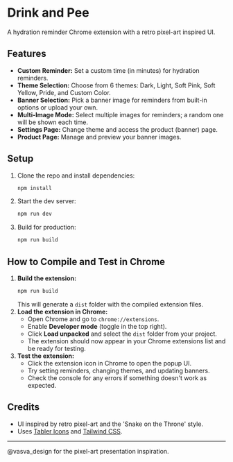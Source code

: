 # Drink and Pee

A hydration reminder Chrome extension with a retro pixel-art inspired UI.

## Features

- **Custom Reminder:** Set a custom time (in minutes) for hydration reminders.
- **Theme Selection:** Choose from 6 themes: Dark, Light, Soft Pink, Soft Yellow, Pride, and Custom Color.
- **Banner Selection:** Pick a banner image for reminders from built-in options or upload your own.
- **Multi-Image Mode:** Select multiple images for reminders; a random one will be shown each time.
- **Settings Page:** Change theme and access the product (banner) page.
- **Product Page:** Manage and preview your banner images.

## Setup

1. Clone the repo and install dependencies:
   ```sh
   npm install
   ```
2. Start the dev server:
   ```sh
   npm run dev
   ```
3. Build for production:
   ```sh
   npm run build
   ```

## How to Compile and Test in Chrome

1. **Build the extension:**
   ```sh
   npm run build
   ```
   This will generate a `dist` folder with the compiled extension files.
2. **Load the extension in Chrome:**
   - Open Chrome and go to `chrome://extensions`.
   - Enable **Developer mode** (toggle in the top right).
   - Click **Load unpacked** and select the `dist` folder from your project.
   - The extension should now appear in your Chrome extensions list and be ready for testing.
3. **Test the extension:**
   - Click the extension icon in Chrome to open the popup UI.
   - Try setting reminders, changing themes, and updating banners.
   - Check the console for any errors if something doesn't work as expected.

## Credits

- UI inspired by retro pixel-art and the 'Snake on the Throne' style.
- Uses [Tabler Icons](https://tabler.io/icons) and [Tailwind CSS](https://tailwindcss.com/).

---

@vasva_design for the pixel-art presentation inspiration.
